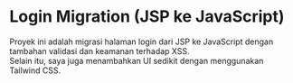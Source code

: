 # Login Migration (JSP ke JavaScript)

Proyek ini adalah migrasi halaman login dari JSP ke JavaScript dengan tambahan validasi dan keamanan terhadap XSS.  
Selain itu, saya juga menambahkan UI sedikit dengan menggunakan Tailwind CSS.
